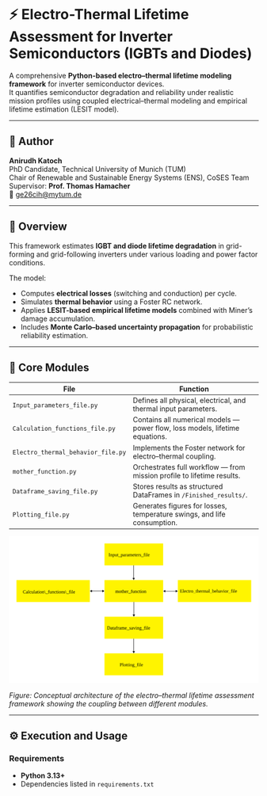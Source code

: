 # ⚡ Electro-Thermal Lifetime Assessment for Inverter Semiconductors (IGBTs and Diodes)

A comprehensive **Python-based electro–thermal lifetime modeling framework** for inverter semiconductor devices.  
It quantifies semiconductor degradation and reliability under realistic mission profiles using coupled electrical–thermal modeling and empirical lifetime estimation (LESIT model).

---

## 👤 Author
**Anirudh Katoch**  
PhD Candidate, Technical University of Munich (TUM)  
Chair of Renewable and Sustainable Energy Systems (ENS), CoSES Team  
Supervisor: **Prof. Thomas Hamacher**  
📧 ge26cih@mytum.de  

---

## 🧭 Overview
This framework estimates **IGBT and diode lifetime degradation** in grid-forming and grid-following inverters under various loading and power factor conditions.

The model:
- Computes **electrical losses** (switching and conduction) per cycle.  
- Simulates **thermal behavior** using a Foster RC network.  
- Applies **LESIT-based empirical lifetime models** combined with Miner’s damage accumulation.  
- Includes **Monte Carlo–based uncertainty propagation** for probabilistic reliability estimation.

---

## 🧩 Core Modules
| File | Function |
|------|-----------|
| `Input_parameters_file.py` | Defines all physical, electrical, and thermal input parameters. |
| `Calculation_functions_file.py` | Contains all numerical models — power flow, loss models, lifetime equations. |
| `Electro_thermal_behavior_file.py` | Implements the Foster network for electro–thermal coupling. |
| `mother_function.py` | Orchestrates full workflow — from mission profile to lifetime results. |
| `Dataframe_saving_file.py` | Stores results as structured DataFrames in `/Finished_results/`. |
| `Plotting_file.py` | Generates figures for losses, temperature swings, and life consumption. |

<p align="center">
  <img src="z/Model_architecture.svg" alt="Model Architecture Diagram" width="800">
</p>

*Figure: Conceptual architecture of the electro–thermal lifetime assessment framework showing the coupling between different modules.*


---

## ⚙️ Execution and Usage

### Requirements
- **Python 3.13+**
- Dependencies listed in `requirements.txt`

